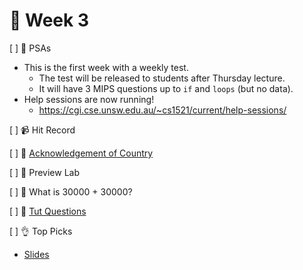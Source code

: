 👋 Week 3
=======================================

[ ] 🎤 PSAs

- This is the first week with a weekly test.
	- The test will be released to students after Thursday lecture. 
	- It will have 3 MIPS questions up to `if` and `loops` (but no data).
- Help sessions are now running!
	- https://cgi.cse.unsw.edu.au/~cs1521/current/help-sessions/

[ ] 📹 Hit Record

[ ] 🙂 [Acknowledgement of Country](./ack.md)

[ ] 🥼 Preview Lab

[ ] 🔢 What is 30000 + 30000?

[ ] 🏫 [Tut Questions](q1/README.md)

[ ] 👌 Top Picks

- [Slides](https://www.canva.com/design/DAE5yz7InwQ/4Lv8Ks6yrVRcbXLDtD6LTw/view)
